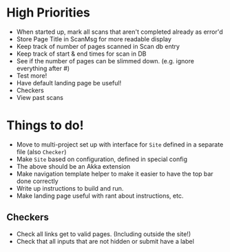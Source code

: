 # High Priorities #

 - When started up, mark all scans that aren't completed already as error'd
 - Store Page Title in ScanMsg for more readable display
 - Keep track of number of pages scanned in Scan db entry
 - Keep track of start & end times for scan in DB
 - See if the number of pages can be slimmed down. 
   (e.g. ignore everything after #)
 - Test more!
 - Have default landing page be useful!
 - Checkers
 - View past scans

# Things to do! #

 - Move to multi-project set up with interface for `Site` defined in a separate file (also `Checker`)
 - Make `Site` based on configuration, defined in special config
 - The above should be an Akka extension
 - Make navigation template helper to make it easier to have the top bar done correctly
 - Write up instructions to build and run.
 - Make landing page useful with rant about instructions, etc.

## Checkers ##

 - Check all links get to valid pages. (Including outside the site!)
 - Check that all inputs that are not hidden or submit have a label
